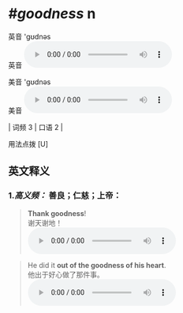 # ***\#goodness*** n
英音 'ɡʊdnəs  
英音
<audio src="./media/goodness-B.aac" controls="controls"></audio>

美音 'ɡʊdnəs  
美音
<audio src="./media/goodness.aac" controls="controls"></audio>



| 词频 3 | 口语 2 |  

用法点拨  [U]

英文释义
---
### 1.*高义频：* **善良；仁慈；上帝：**  

 > **Thank goodness**!  
 > 谢天谢地！    
<audio src="./media/goodness-1.aac" controls="controls"></audio>

 > He did it **out of the goodness of his heart**.  
 > 他出于好心做了那件事。    
<audio src="./media/goodness-2.aac" controls="controls"></audio>


